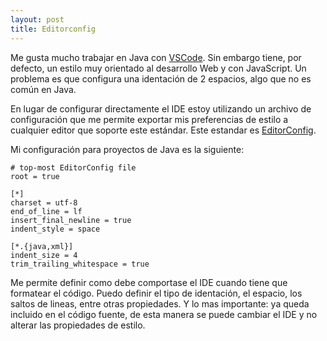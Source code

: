 ```yaml
---
layout: post
title: Editorconfig
---
```


Me gusta mucho trabajar en Java con [VSCode](https://code.visualstudio.com). Sin embargo tiene, por defecto, un estilo muy orientado al desarrollo Web y con JavaScript. Un problema es que configura una identación de 2 espacios, algo que no es común en Java.

En lugar de configurar directamente el IDE estoy utilizando un archivo de configuración que me permite exportar mis preferencias de estilo a cualquier editor que soporte este estándar. Este estandar es [EditorConfig](https://editorconfig.org).

Mi configuración para proyectos de Java es la siguiente:

```properties
# top-most EditorConfig file
root = true

[*]
charset = utf-8
end_of_line = lf
insert_final_newline = true
indent_style = space

[*.{java,xml}]
indent_size = 4
trim_trailing_whitespace = true

```

Me permite definir como debe comportase el IDE cuando tiene que formatear el código. Puedo definir el tipo de identación, el espacio, los saltos de lineas, entre otras propiedades. Y lo mas importante: ya queda incluido en el código fuente, de esta manera se puede cambiar el IDE y no alterar las propiedades de estilo.

